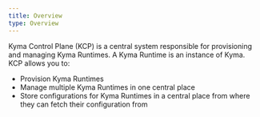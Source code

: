 ```yaml
---
title: Overview
type: Overview
---
```


Kyma Control Plane (KCP) is a central system responsible for provisioning and managing Kyma Runtimes. A Kyma Runtime is an instance of Kyma. KCP allows you to:
- Provision Kyma Runtimes
- Manage multiple Kyma Runtimes in one central place
- Store configurations for Kyma Runtimes in a central place from where they can fetch their configuration from
